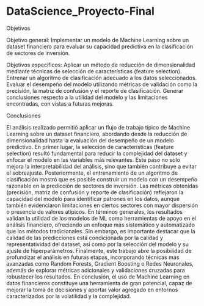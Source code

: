 # DataScience_Proyecto-Final
Objetivos

Objetivo general:
Implementar un modelo de Machine Learning sobre un dataset financiero para evaluar su capacidad predictiva en la clasificación de sectores de inversión.

Objetivos específicos:
Aplicar un método de reducción de dimensionalidad mediante técnicas de selección de características (feature selection).
Entrenar un algoritmo de clasificación adecuado a los datos seleccionados.
Evaluar el desempeño del modelo utilizando métricas de validación como la precisión, la matriz de confusión y el reporte de clasificación.
Generar conclusiones respecto a la utilidad del modelo y las limitaciones encontradas, con vistas a futuras mejoras.

Conclusiones

El análisis realizado permitió aplicar un flujo de trabajo típico de Machine Learning sobre un dataset financiero, abordando desde la reducción de
dimensionalidad hasta la evaluación del desempeño de un modelo predictivo.
En primer lugar, la selección de características (feature selection) resultó fundamental para reducir la complejidad del dataset y enfocar el modelo 
en las variables más relevantes. Este paso no solo mejora la interpretabilidad del análisis, sino que también contribuye a evitar el sobreajuste.
Posteriormente, el entrenamiento de un algoritmo de clasificación mostró que es posible construir un modelo con un desempeño razonable en la predicción de sectores
de inversión. Las métricas obtenidas (precisión, matriz de confusión y reporte de clasificación) reflejaron la capacidad del modelo para identificar patrones en los
datos, aunque también evidenciaron limitaciones en ciertos sectores con mayor dispersión o presencia de valores atípicos.
En términos generales, los resultados validan la utilidad de los modelos de ML como herramientas de apoyo en el análisis financiero, ofreciendo un enfoque más 
sistemático y automatizado que los métodos tradicionales. Sin embargo, es importante destacar que la calidad de las predicciones está condicionada por la calidad
y representatividad del dataset, así como por la selección del modelo y su ajuste de hiperparámetros.
Finalmente, este trabajo abre la posibilidad de profundizar el análisis en futuras etapas, incorporando técnicas más avanzadas como Random Forests, Gradient Boosting 
o Redes Neuronales, además de explorar métricas adicionales y validaciones cruzadas para robustecer los resultados.
En conclusión, el uso de Machine Learning en datos financieros constituye una herramienta de gran potencial, capaz de mejorar la toma de decisiones y aportar valor 
agregado en entornos caracterizados por la volatilidad y la complejidad.
